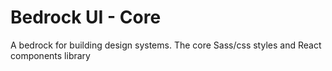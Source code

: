 # Bedrock UI - Core

A bedrock for building design systems. The core Sass/css styles and React components library
